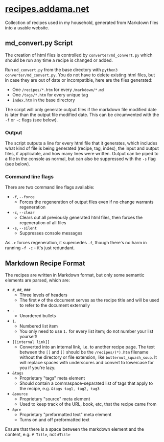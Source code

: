 # [recipes.addama.net](http://recipes.addama.net)

Collection of recipes used in my household, generated from Markdown files into a usable website.

## md_convert.py Script

The creation of html files is controlled by `converter/md_convert.py` which should be run any time a recipe is changed or added. 

Run `md_convert.py` from the base directory with `python3 converter/md_convert.py`. You do not have to delete existing html files, but in case they are out of date or incompatible, here are the files generated:
* One `/recipes/*.htm` for every `/markdown/*.md`
* One `/tags/*.htm` for every unique tag
* `index.htm` in the base directory

The script will only generate output files if the markdown file modified date is later than the output file modified date. This can be circumvented with the `-f` or `-c` flags (see below).

### Output

The script outputs a line for every html file that it generates, which includes what kind of file is being generated (recipe, tag, index), the input and output files, if applicable, and how many lines were written. Output can be piped to a file in the console as normal, but can also be suppressed with the `-s` flag (see below).

### Command line flags

There are two command line flags available:

* `-f`, `--force`
  * Forces the regeneration of output files even if no change warrants regeneration
* `-c`, `--clear`
  * Clears out all previously generated html files, then forces the regeneration of all files
* `-s`, `--silent`
  * Suppresses console messages

As `-c` forces regeneration, it supercedes `-f`, though there's no harm in running `-f -c` - it's just redundant.

## Markdown Recipe Format

The recipes are written in Markdown format, but only some semantic elements are parsed, which are:

* `#`, `##`, `###`
  * Three levels of headers
  * The first `#` of the document serves as the recipe title and will be used to refer to the document externally
* `-`
  * Unordered bullets
* `1.`
  * Numbered list item
  * You only need to use `1.` for every list item; do not number your list yourself!
* `[[internal link]]`
  * Converted into an internal link, i.e. to another recipe page. The text between the `[[` and `]]` should be the `/recipes/(*).htm` filename without the directory or file extension, like `butternut_squash_soup`. It will replace spaces with underscores and convert to lowercase for you if you're lazy.
* `&tags`
  * Proprietary "tags" meta element
  * Should contain a commaspace-separated list of tags that apply to the recipe, e.g. `&tags tag1, tag2, tag3`
* `&source`
  * Proprietary "source" meta element
  * Used to keep track of the URL, book, etc, that the recipe came from
* `&pre`
  * Proprietary "preformatted text" meta element
  * Turns on and off preformatted text
  
Ensure that there is a space between the markdown element and the content, e.g. `# Title`, not `#Title`

